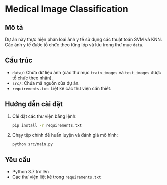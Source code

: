 # Medical Image Classification

## Mô tả
Dự án này thực hiện phân loại ảnh y tế sử dụng các thuật toán SVM và KNN. Các ảnh y tế được tổ chức theo từng lớp và lưu trong thư mục `data`.

## Cấu trúc
- `data/`: Chứa dữ liệu ảnh (các thư mục `train_images` và `test_images` được tổ chức theo nhãn).
- `src/`: Chứa mã nguồn của dự án.
- `requirements.txt`: Liệt kê các thư viện cần thiết.

## Hướng dẫn cài đặt
1. Cài đặt các thư viện bằng lệnh:
    ```bash
    pip install -r requirements.txt
    ```

2. Chạy tệp chính để huấn luyện và đánh giá mô hình:
    ```bash
    python src/main.py
    ```

## Yêu cầu
- Python 3.7 trở lên
- Các thư viện liệt kê trong `requirements.txt`
